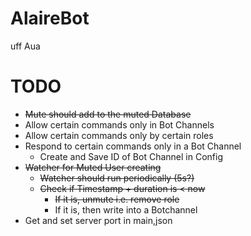 # AlaireBot
uff
Aua

# TODO
- ~~Mute should add to the muted Database~~
- Allow certain commands only in Bot Channels
- Allow certain commands only by certain roles
- Respond to certain commands only in a Bot Channel
    - Create and Save ID of Bot Channel in Config
- ~~Watcher for Muted User creating~~
    - ~~Watcher should run periodically (5s?)~~
    - ~~Check if Timestamp + duration is < now~~
        - ~~If it is, unmute i.e. remove role~~
        - If it is, then write into a Botchannel
- Get and set server port in main,json